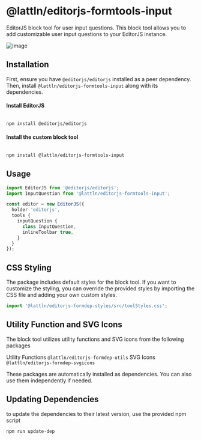 # @lattln/editorjs-formtools-input

EditorJS block tool for user input questions. This block tool allows you to add customizable user input questions to your EditorJS instance.


![image](https://github.com/lattln/editorjs-formtools-input/assets/56560260/f9d10a94-ab83-4b99-9a6d-dd938e2c0091)


## Installation

First, ensure you have `@editorjs/editorjs` installed as a peer dependency. Then, install `@lattln/editorjs-formtools-input` along with its dependencies.


#### Install EditorJS
```bash

npm install @editorjs/editorjs
```
#### Install the custom block tool
``` bash

npm install @lattln/editorjs-formtools-input
```

## Usage

```js
import EditorJS from '@editorjs/editorjs';
import InputQuestion from '@lattln/editorjs-formtools-input';

const editor = new EditorJS({
  holder 'editorjs',
  tools {
    inputQuestion {
      class InputQuestion,
      inlineToolbar true,
    }
  }
});
```


## CSS Styling
The package includes default styles for the block tool. If you want to customize the styling, you can override the provided styles by importing the CSS file and adding your own custom styles.
```js
import '@lattln/editorjs-formdep-styles/src/toolStyles.css';
```

## Utility Function and SVG Icons
The block tool utilizes utility functions and SVG icons from the following packages

 Utility Functions `@lattln/editorjs-formdep-utils`
 SVG Icons `@lattln/editorjs-formdep-svgicons`
  
These packages are automatically installed as dependencies. You can also use them independently if needed.


## Updating Dependencies
to update the dependencies to their latest version, use the provided npm script
``` bash
npm run update-dep
```





